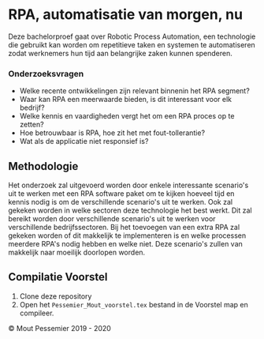 # RPA, automatisatie van morgen, nu

Deze bachelorproef gaat over Robotic Process Automation, een technologie die gebruikt kan worden om repetitieve taken en systemen te automatiseren zodat werknemers hun tijd aan belangrijke zaken kunnen spenderen.

### Onderzoeksvragen
- Welke recente ontwikkelingen zijn relevant binnenin het RPA segment? 
- Waar kan RPA een meerwaarde bieden, is dit interessant voor elk bedrijf?
- Welke kennis en vaardigheden vergt het om een RPA proces op te zetten?
- Hoe betrouwbaar is RPA, hoe zit het met fout-tollerantie?
- Wat als de applicatie niet responsief is?

## Methodologie
Het onderzoek zal uitgevoerd worden door enkele interessante scenario's uit te werken met een RPA software paket om te kijken hoeveel tijd en kennis nodig is om de verschillende scenario's uit te werken. Ook zal gekeken worden in welke sectoren deze technologie het best werkt. Dit zal bereikt worden door verschillende scenario's uit te werken voor verschillende bedrijfssectoren. Bij het toevoegen van een extra RPA zal gekeken worden of dit makkelijk te implementeren is en welke processen meerdere RPA's nodig hebben en welke niet.
Deze scenario's zullen van makkelijk naar moeilijk doorlopen worden.

## Compilatie Voorstel
1. Clone deze repository
2. Open het `Pessemier_Mout_voorstel.tex` bestand in de Voorstel map en compileer.

© Mout Pessemier 2019 - 2020 
